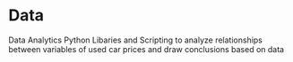 # Data
Data Analytics
Python Libaries and Scripting to analyze relationships between variables of used car prices and draw conclusions based on data
